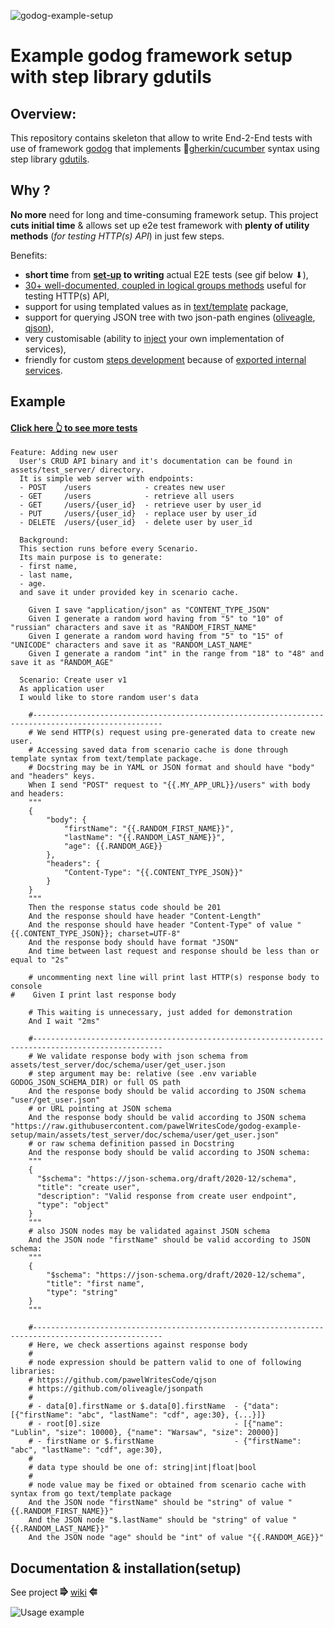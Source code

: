 ![godog-example-setup](https://github.com/pawelWritesCode/godog-example-setup/actions/workflows/go.yml/badge.svg)

# Example godog framework setup with step library gdutils

## Overview:

This repository contains skeleton that allow to write End-2-End tests with use of framework [godog](https://github.com/cucumber/godog)
that implements 🥒[gherkin/cucumber](https://cucumber.io/docs/gherkin/) syntax using step library [gdutils](https://github.com/pawelWritesCode/gdutils).

## Why ?
**No more** need for long and time-consuming framework setup. This project **cuts initial time** & allows set up e2e test framework with **plenty of
utility methods** (_for testing HTTP(s) API_) in just few steps.

Benefits:
* **short time** from **[set-up](https://github.com/pawelWritesCode/godog-example-setup/wiki/Set-up#clone-repository) to writing** actual E2E tests (see gif below ⬇),
* [30+ well-documented, coupled in logical groups methods](https://github.com/pawelWritesCode/godog-example-setup/wiki/Steps) useful for testing HTTP(s) API,
* support for using templated values as in [text/template](https://pkg.go.dev/text/template) package,
* support for querying JSON tree with two json-path engines ([oliveagle](https://github.com/oliveagle/jsonpath), [qjson](https://github.com/pawelWritesCode/qjson)),
* very customisable (ability to [inject](https://github.com/pawelWritesCode/godog-example-setup/blob/main/main_test.go#L58) your own implementation of services),
* friendly for custom [steps development](https://github.com/pawelWritesCode/godog-example-setup/wiki/Steps-development) because of [exported internal services](https://github.com/pawelWritesCode/gdutils/blob/master/state.go#L18).

## Example

#### [Click here 👆 to see more tests](https://github.com/pawelWritesCode/godog-example-setup/blob/main/features/)

```cucumber
Feature: Adding new user
  User's CRUD API binary and it's documentation can be found in assets/test_server/ directory.
  It is simple web server with endpoints:
  - POST    /users            - creates new user
  - GET     /users            - retrieve all users
  - GET     /users/{user_id}  - retrieve user by user_id
  - PUT     /users/{user_id}  - replace user by user_id
  - DELETE  /users/{user_id}  - delete user by user_id

  Background:
  This section runs before every Scenario.
  Its main purpose is to generate:
  - first name,
  - last name,
  - age.
  and save it under provided key in scenario cache.

    Given I save "application/json" as "CONTENT_TYPE_JSON"
    Given I generate a random word having from "5" to "10" of "russian" characters and save it as "RANDOM_FIRST_NAME"
    Given I generate a random word having from "5" to "15" of "UNICODE" characters and save it as "RANDOM_LAST_NAME"
    Given I generate a random "int" in the range from "18" to "48" and save it as "RANDOM_AGE"

  Scenario: Create user v1
  As application user
  I would like to store random user's data

    #---------------------------------------------------------------------------------------------------
    # We send HTTP(s) request using pre-generated data to create new user.
    # Accessing saved data from scenario cache is done through template syntax from text/template package.
    # Docstring may be in YAML or JSON format and should have "body" and "headers" keys.
    When I send "POST" request to "{{.MY_APP_URL}}/users" with body and headers:
    """
    {
        "body": {
            "firstName": "{{.RANDOM_FIRST_NAME}}",
            "lastName": "{{.RANDOM_LAST_NAME}}",
            "age": {{.RANDOM_AGE}}
        },
        "headers": {
            "Content-Type": "{{.CONTENT_TYPE_JSON}}"
        }
    }
    """
    Then the response status code should be 201
    And the response should have header "Content-Length"
    And the response should have header "Content-Type" of value "{{.CONTENT_TYPE_JSON}}; charset=UTF-8"
    And the response body should have format "JSON"
    And time between last request and response should be less than or equal to "2s"

    # uncommenting next line will print last HTTP(s) response body to console
#    Given I print last response body

    # This waiting is unnecessary, just added for demonstration
    And I wait "2ms"

    #---------------------------------------------------------------------------------------------------
    # We validate response body with json schema from assets/test_server/doc/schema/user/get_user.json
    # step argument may be: relative (see .env variable GODOG_JSON_SCHEMA_DIR) or full OS path
    And the response body should be valid according to JSON schema "user/get_user.json"
    # or URL pointing at JSON schema
    And the response body should be valid according to JSON schema "https://raw.githubusercontent.com/pawelWritesCode/godog-example-setup/main/assets/test_server/doc/schema/user/get_user.json"
    # or raw schema definition passed in Docstring
    And the response body should be valid according to JSON schema:
    """
    {
      "$schema": "https://json-schema.org/draft/2020-12/schema",
      "title": "create user",
      "description": "Valid response from create user endpoint",
      "type": "object"
    }
    """
    # also JSON nodes may be validated against JSON schema
    And the JSON node "firstName" should be valid according to JSON schema:
    """
    {
        "$schema": "https://json-schema.org/draft/2020-12/schema",
        "title": "first name",
        "type": "string"
    }
    """

    #---------------------------------------------------------------------------------------------------
    # Here, we check assertions against response body
    #
    # node expression should be pattern valid to one of following libraries:
    # https://github.com/pawelWritesCode/qjson
	# https://github.com/oliveagle/jsonpath
	#
    # - data[0].firstName or $.data[0].firstName  - {"data": [{"firstName": "abc", "lastName": "cdf", age:30}, {...}]}
    # - root[0].size                              - [{"name": "Lublin", "size": 10000}, {"name": "Warsaw", "size": 20000}]
    # - firstName or $.firstName                  - {"firstName": "abc", "lastName": "cdf", age:30},
    #
    # data type should be one of: string|int|float|bool
    #
    # node value may be fixed or obtained from scenario cache with syntax from go text/template package
    And the JSON node "firstName" should be "string" of value "{{.RANDOM_FIRST_NAME}}"
    And the JSON node "$.lastName" should be "string" of value "{{.RANDOM_LAST_NAME}}"
    And the JSON node "age" should be "int" of value "{{.RANDOM_AGE}}"
```

## Documentation & installation(setup)

See project **⭆** [wiki](https://github.com/pawelWritesCode/godog-example-setup/wiki) **⭅**

![Usage example](assets/gifs/usage_0.gif)